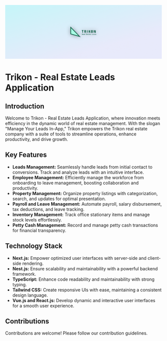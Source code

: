 ![Organization Cover Picture](https://github.com/trikon-re/.github/blob/main/profile/cover.png)

# Trikon - Real Estate Leads Application

## Introduction

Welcome to Trikon - Real Estate Leads Application, where innovation meets efficiency in the dynamic world of real estate management. With the slogan "Manage Your Leads In-App," Trikon empowers the Trikon real estate company with a suite of tools to streamline operations, enhance productivity, and drive growth.

## Key Features

- **Leads Management:** Seamlessly handle leads from initial contact to conversions. Track and analyze leads with an intuitive interface.
- **Employee Management:** Efficiently manage the workforce from onboarding to leave management, boosting collaboration and productivity.
- **Property Management:** Organize property listings with categorization, search, and updates for optimal presentation.
- **Payroll and Leave Management:** Automate payroll, salary disbursement, tax deductions, and leave tracking.
- **Inventory Management:** Track office stationary items and manage stock levels effortlessly.
- **Petty Cash Management:** Record and manage petty cash transactions for financial transparency.

## Technology Stack

- **Next.js:** Empower optimized user interfaces with server-side and client-side rendering.
- **Nest.js:** Ensure scalability and maintainability with a powerful backend framework.
- **TypeScript:** Enhance code readability and maintainability with strong typing.
- **Tailwind CSS:** Create responsive UIs with ease, maintaining a consistent design language.
- **Vue.js and React.js:** Develop dynamic and interactive user interfaces for a smooth user experience.

## Contributions

Contributions are welcome! Please follow our contribution guidelines.

